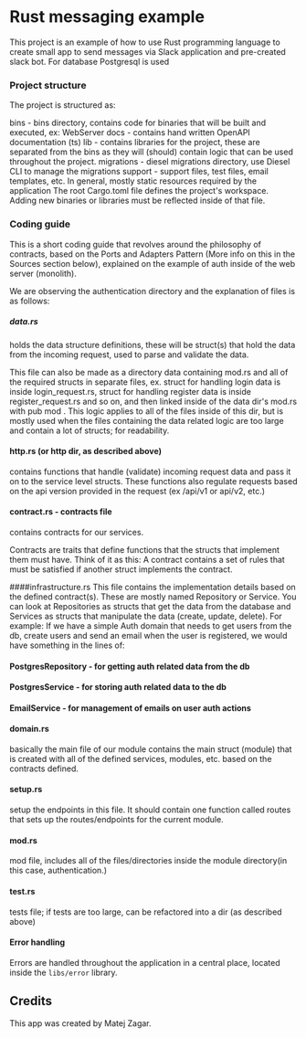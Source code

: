 # Rust messaging example

This project is an example of how to use Rust programming language to create small app to send messages
via Slack application and pre-created slack bot. For database Postgresql is used

### Project structure

The project is structured as:

bins - bins directory, contains code for binaries that will be built and executed, ex: WebServer
docs - contains hand written OpenAPI documentation (ts)
lib - contains libraries for the project, these are separated from the bins as they will (should) contain logic that can be used throughout the project.
migrations - diesel migrations directory, use Diesel CLI to manage the migrations
support - support files, test files, email templates, etc. In general, mostly static resources required by the application
The root Cargo.toml file defines the project's workspace. Adding new binaries or libraries must be reflected inside of that file.

### Coding guide

This is a short coding guide that revolves around the philosophy of contracts, based on the Ports and Adapters Pattern (More info on this in the Sources section below), 
explained on the example of auth inside of the web server (monolith).

We are observing the authentication directory and the explanation of files is as follows:

##### data.rs
holds the data structure definitions, these will be struct(s) that hold the data from the incoming request, used to parse and validate the data.

This file can also be made as a directory data containing mod.rs and all of the required structs in separate files, ex. struct for handling login data is inside login_request.rs, struct for handling register data is inside 
register_request.rs and so on, and then linked inside of the data dir's mod.rs with pub mod <file>. This logic applies to all of the files inside of this dir, 
but is mostly used when the files containing the data related logic are too large and contain a lot of structs; for readability.

#### http.rs (or http dir, as described above)
contains functions that handle (validate) incoming request data and pass it on to the service level structs. These functions also regulate requests based on the api version provided in the request (ex /api/v1 or api/v2, etc.)

#### contract.rs - contracts file
contains contracts for our services. 

Contracts are traits that define functions that the structs that implement them must have. Think of it as this: A contract contains a set of rules that must be satisfied if another struct implements the contract.

####infrastructure.rs
This file contains the implementation details based on the defined contract(s).
These are mostly named Repository or Service. You can look at Repositories as structs that get the data from the database and Services as structs that manipulate the data (create, update, delete). For example: 
If we have a simple Auth domain that needs to get users from the db, create users and send an email when the user is registered, we would have something in the lines of:

#### PostgresRepository - for getting auth related data from the db
#### PostgresService - for storing auth related data to the db
#### EmailService - for management of emails on user auth actions

#### domain.rs
basically the main file of our module contains the main struct (module) that is created with all of the defined services, modules, etc. based on the contracts defined.

#### setup.rs
setup the endpoints in this file. It should contain one function called routes that sets up the routes/endpoints for the current module.

#### mod.rs
mod file, includes all of the files/directories inside the module directory(in this case, authentication.)

#### test.rs
tests file; if tests are too large, can be refactored into a dir (as described above)




#### Error handling

Errors are handled throughout the application in a central place, located inside the `libs/error` library.

## Credits

This app was created by Matej Zagar.
